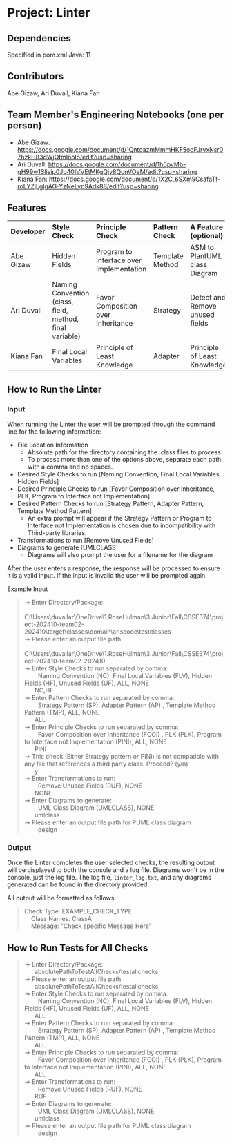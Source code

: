 # Project: Linter

## Dependencies
Specified in pom.xml
Java: 11

## Contributors
Abe Gizaw, Ari Duvall, Kiana Fan

## Team Member's Engineering Notebooks (one per person)
- Abe Gizaw: https://docs.google.com/document/d/1QntoazmMmmHKF5ooFJrvxNsr07hzkH83dWjOtmInolo/edit?usp=sharing
- Ari Duvall: https://docs.google.com/document/d/1h6pvMb-gH99w1Slisip0Jb40IVVEtMKgQjy8QonVOeM/edit?usp=sharing
- Kiana Fan: https://docs.google.com/document/d/1X2C_6SXm9CsafaTf-roLYZjLglgAG-YzNeLyp9Adk88/edit?usp=sharing

## Features


| Developer  | Style Check                                              | Principle Check                          | Pattern Check    | A Feature (optional)            |
|:-----------|:---------------------------------------------------------|:-----------------------------------------|:-----------------|:--------------------------------|
| Abe Gizaw  | Hidden Fields                                            | Program to Interface over Implementation | Template Method  | ASM to PlantUML class Diagram   |
| Ari Duvall | Naming Convention (class, field, method, final variable) | Favor Composition over Inheritance       | Strategy         | Detect and Remove unused fields |
| Kiana Fan  | Final Local Variables                                    | Principle of Least Knowledge             | Adapter          | Principle of Least Knowledge    |


## How to Run the Linter
### Input 
When running the Linter the user will be prompted through the command line for the following information:
- File Location Information
  - Absolute path for the directory containing the .class files to process
  - To process more than one of the options above, separate each path with a comma and no spaces. 
- Desired Style Checks to run [Naming Convention, Final Local Variables, Hidden Fields]
- Desired Principle Checks to run [Favor Composition over Inheritance, PLK, Program to Interface not Implementation]
- Desired Pattern Checks to run [Strategy Pattern, Adapter Pattern, Template Method Pattern]
  - An extra prompt will appear if the Strategy Pattern or Program to Interface not Implementation is chosen due to incompatibility with Third-party libraries.
- Transformations to run [Remove Unused Fields]
- Diagrams to generate [UMLCLASS]
  - Diagrams will also prompt the user for a filename for the diagram    

After the user enters a response, the response will be processed to ensure it is a valid input. If the input is invalid the user will be prompted again. 

Example Input      
> -> Enter Directory/Package:         
     &nbsp;  &nbsp; &nbsp; C:\Users\duvallar\OneDrive\1.RoseHulman\3.Junior\Fall\CSSE374\project-202410-team02-202410\target\classes\domain\ariscode\testclasses  
> -> Please enter an output file path  
     &nbsp;  &nbsp; &nbsp; C:\Users\duvallar\OneDrive\1.RoseHulman\3.Junior\Fall\CSSE374\project-202410-team02-202410  
> -> Enter Style Checks to run separated by comma:  
     &nbsp;  &nbsp; &nbsp; &nbsp; Naming Convention (NC), Final Local Variables (FLV), Hidden Fields (HF), Unused Fields (UF), ALL, NONE  
     &nbsp; &nbsp; &nbsp; NC,HF    
> -> Enter Pattern Checks to run separated by comma:  
     &nbsp;  &nbsp; &nbsp; &nbsp; Strategy Pattern (SP), Adapter Pattern (AP) , Template Method Pattern (TMP), ALL, NONE  
     &nbsp; &nbsp; &nbsp; ALL   
> -> Enter Principle Checks to run separated by comma:  
     &nbsp;  &nbsp; &nbsp; &nbsp; Favor Composition over Inheritance (FCOI) , PLK (PLK), Program to Interface not Implementation (PINI), ALL, NONE  
     &nbsp; &nbsp; &nbsp; PINI  
> -> This check (Either Strategy pattern or PINI) is not compatible with any file that references a third party class. Proceed? (y/n)  
     &nbsp; &nbsp; &nbsp; y  
> -> Enter Transformations to run:  
     &nbsp;  &nbsp; &nbsp; &nbsp; Remove Unused Fields (RUF), NONE  
     &nbsp; &nbsp; &nbsp; NONE  
> -> Enter Diagrams to generate:  
     &nbsp;  &nbsp; &nbsp; &nbsp; UML Class Diagram (UMLCLASS), NONE  
     &nbsp; &nbsp; &nbsp; umlclass  
> -> Please enter an output file path for PUML class diagram  
     &nbsp;  &nbsp; &nbsp; &nbsp; design  

  
### Output 
Once the Linter completes the user selected checks, the resulting output will be displayed to both the console and a log file. Diagrams won't be in the console, just the log file.
The log file, `linter_log.txt`, and any diagrams generated can be found in the directory provided. 

All output will be formatted as follows:      

 > Check Type: EXAMPLE_CHECK_TYPE     
    &nbsp; &nbsp; Class Names: ClassA       
    &nbsp; &nbsp; Message: "Check specific Message Here"        

## How to Run Tests for All Checks
> -> Enter Directory/Package:    
     &nbsp;  &nbsp; &nbsp; absolutePathToTestAllChecks/testallchecks  
> -> Please enter an output file path  
     &nbsp;  &nbsp; &nbsp; absolutePathToTestAllChecks/testallchecks  
> -> Enter Style Checks to run separated by comma:  
     &nbsp;  &nbsp; &nbsp; &nbsp; Naming Convention (NC), Final Local Variables (FLV), Hidden Fields (HF), Unused Fields (UF), ALL, NONE  
     &nbsp;  &nbsp; &nbsp; ALL  
> -> Enter Pattern Checks to run separated by comma:  
     &nbsp;  &nbsp; &nbsp; &nbsp; Strategy Pattern (SP), Adapter Pattern (AP) , Template Method Pattern (TMP), ALL, NONE  
     &nbsp; &nbsp; &nbsp; ALL  
> -> Enter Principle Checks to run separated by comma:  
     &nbsp;  &nbsp; &nbsp; &nbsp; Favor Composition over Inheritance (FCOI) , PLK (PLK), Program to Interface not Implementation (PINI), ALL, NONE  
     &nbsp; &nbsp; &nbsp; ALL  
> -> Enter Transformations to run:  
     &nbsp;  &nbsp; &nbsp; &nbsp; Remove Unused Fields (RUF), NONE  
     &nbsp; &nbsp; &nbsp; RUF  
> -> Enter Diagrams to generate:  
     &nbsp;  &nbsp; &nbsp; &nbsp; UML Class Diagram (UMLCLASS), NONE  
     &nbsp; &nbsp; &nbsp; umlclass  
> -> Please enter an output file path for PUML class diagram  
     &nbsp;  &nbsp; &nbsp; &nbsp; design  
